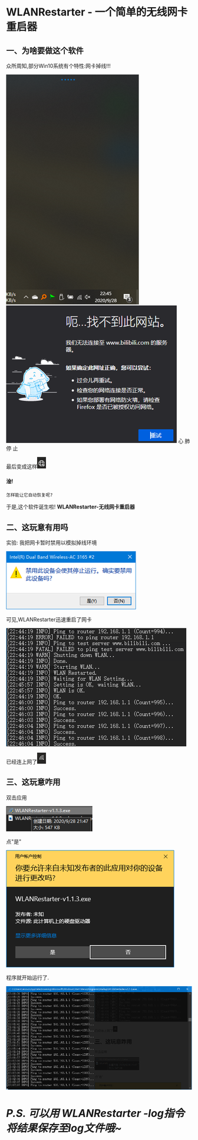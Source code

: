 # WLANRestarter - 一个简单的无线网卡重启器

## 一、为啥要做这个软件
众所周知,部分Win10系统有个特性:网卡掉线!!!

![avater](./Readme.Picture/2.png)![avater](./Readme.Picture/1.png)
心  肺  停  止

最后变成这样![avater](./Readme.Picture/3.png)

#### 淦!

`怎样能让它自动恢复呢?`

于是,这个软件诞生啦! **WLANRestarter-无线网卡重启器**

## 二、这玩意有用吗

实验: 我把网卡暂时禁用以模拟掉线环境

![avater](./Readme.Picture/5.png)

可见,WLANRestarter迅速重启了网卡

![avater](./Readme.Picture/4.png)

已经连上网了![avater](./Readme.Picture/6.png)

## 三、这玩意咋用

双击应用

![avater](./Readme.Picture/7.png)

点"是"

![avater](./Readme.Picture/8.png)

程序就开始运行了.

![avater](./Readme.Picture/9.png)

*P.S. 可以用 WLANRestarter -log指令将结果保存至log文件哦~*
======================================================
